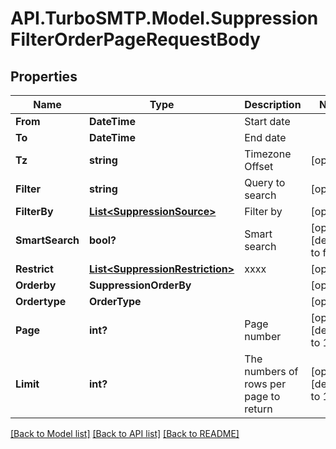 # API.TurboSMTP.Model.SuppressionFilterOrderPageRequestBody

## Properties

Name | Type | Description | Notes
------------ | ------------- | ------------- | -------------
**From** | **DateTime** | Start date | 
**To** | **DateTime** | End date | 
**Tz** | **string** | Timezone Offset | [optional] 
**Filter** | **string** | Query to search | [optional] 
**FilterBy** | [**List&lt;SuppressionSource&gt;**](SuppressionSource.md) | Filter by | [optional] 
**SmartSearch** | **bool?** | Smart search | [optional] [default to false]
**Restrict** | [**List&lt;SuppressionRestriction&gt;**](SuppressionRestriction.md) | xxxx | [optional] 
**Orderby** | **SuppressionOrderBy** |  | [optional] 
**Ordertype** | **OrderType** |  | [optional] 
**Page** | **int?** | Page number | [optional] [default to 1]
**Limit** | **int?** | The numbers of rows per page to return | [optional] [default to 10]

[[Back to Model list]](../README.md#documentation-for-models) [[Back to API list]](../README.md#documentation-for-api-endpoints) [[Back to README]](../README.md)

